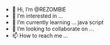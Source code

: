 - 👋 Hi, I’m @REZOMBIE
- 👀 I’m interested in ...
- 🌱 I’m currently learning ... java script
- 💞️ I’m looking to collaborate on ...
- 📫 How to reach me ...

<!---
REZOMBIE/REZOMBIE is a ✨ special ✨ repository because its `README.md` (this file) appears on your GitHub profile.
You can click the Preview link to take a look at your changes.
--->
